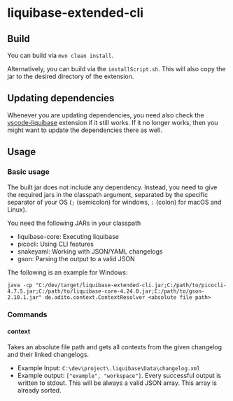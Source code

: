 # liquibase-extended-cli

## Build

You can build via `mvn clean install`.

Alternatively, you can build via the `installScript.sh`. This will also copy the jar to the desired directory of the extension.

## Updating dependencies

Whenever you are updating dependencies, you need also check the [vscode-liquibase](https://gitlab.adito.de/plattform/designer/vscode-liquibase)
extension if it still works. If it no longer works, then you might want to update the dependencies there as well.

## Usage

### Basic usage

The built jar does not include any dependency. Instead, you need to give the required jars in the classpath argument, separated by the specific
separator of your OS (`;` (semicolon) for windows, `:` (colon) for macOS and Linux).

You need the following JARs in your classpath

- liquibase-core: Executing liquibase
- picocli: Using CLI features
- snakeyaml: Working with JSON/YAML changelogs
- gson: Parsing the output to a valid JSON

The following is an example for Windows:

```shell
java -cp "C:/dev/target/liquibase-extended-cli.jar;C:/path/to/picocli-4.7.5.jar;C:/path/to/liquibase-core-4.24.0.jar;C:/path/to/gson-2.10.1.jar" de.adito.context.ContextResolver <absolute file path>
```

### Commands

#### context

Takes an absolute file path and gets all contexts from the given changelog and their linked changelogs.

* Example Input: `C:\dev\project\.liquibase\Data\changelog.xml`
* Example output: `["example", "workspace"]`. Every successful output is written to stdout.
  This will be always a valid JSON array. This array is already sorted.

